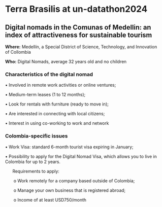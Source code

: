 # Terra Brasilis at un-datathon2024
## Digital nomads in the Comunas of Medellin: an index of attractiveness for sustainable tourism

**Where:** Medellín, a Special District of Science, Technology, and Innovation of Collombia

**Who:** Digital Nomads, average 32 years old and no children 

### Characteristics of the digital nomad
• Involved in remote work activities or online ventures;

• Medium-term leases (1 to 12 months);

• Look for rentals with furniture (ready to move in);

• Are interested in connecting with local citizens;

• Interest in using co-working to work and network


### Colombia-specific issues
• Work Visa: standard 6-month tourist visa expiring in January;

• Possibility to apply for the Digital Nomad Visa, which allows you to live in Colombia for up to 2 years. 

&nbsp;&nbsp;&nbsp;&nbsp;&nbsp;&nbsp;Requirements to apply:

&nbsp;&nbsp;&nbsp;&nbsp;&nbsp;&nbsp; o Work remotely for a company based outside of Colombia;

&nbsp;&nbsp;&nbsp;&nbsp;&nbsp;&nbsp; o Manage your own business that is registered abroad;

&nbsp;&nbsp;&nbsp;&nbsp;&nbsp;&nbsp; o Income of at least USD750/month


